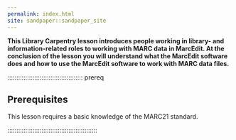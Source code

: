 ```yaml
---
permalink: index.html
site: sandpaper::sandpaper_site
---
```


**This Library Carpentry lesson introduces people working in library- and information-related roles to working with MARC data in MarcEdit. At the conclusion of the lesson you will understand what the MarcEdit software does and how to use the MarcEdit software to work with MARC data files.**


<!-- this is an html comment -->

::::::::::::::::::::::::::::::::::::::::::  prereq

## Prerequisites

This lesson requires a basic knowledge of the MARC21 standard.


::::::::::::::::::::::::::::::::::::::::::::::::::




